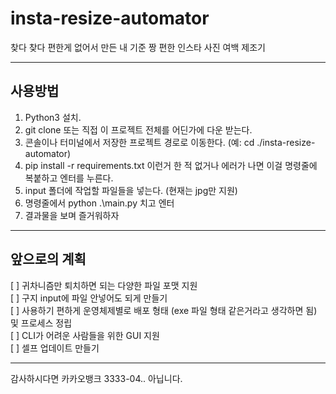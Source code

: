 # insta-resize-automator

찾다 찾다 편한게 없어서 만든 내 기준 짱 편한 인스타 사진 여백 제조기

---   
    
## 사용방법
1. Python3 설치.
2. git clone 또는 직접 이 프로젝트 전체를 어딘가에 다운 받는다.
3. 콘솔이나 터미널에서 저장한 프로젝트 경로로 이동한다. (예: cd ./insta-resize-automator)
4. pip install -r requirements.txt 이런거 한 적 없거나 에러가 나면 이걸 명령줄에 복붙하고 엔터를 누른다.
5. input 폴더에 작업할 파일들을 넣는다. (현재는 jpg만 지원)
6. 명령줄에서 python .\main.py 치고 엔터
7. 결과물을 보며 즐거워하자
---
## 앞으로의 계획
[ ] 귀차니즘만 퇴치하면 되는 다양한 파일 포맷 지원   
[ ] 구지 input에 파일 안넣어도 되게 만들기   
[ ] 사용하기 편하게 운영체제별로 배포 형태 (exe 파일 형태 같은거라고 생각하면 됨) 및 프로세스 정립   
[ ] CLI가 어려운 사람들을 위한 GUI 지원   
[ ] 셀프 업데이트 만들기   

---

감사하시다면 카카오뱅크 3333-04.. 아닙니다.